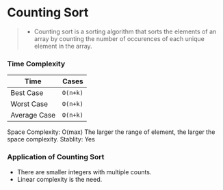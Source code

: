 # Counting Sort

>- Counting sort is a sorting algorithm that sorts the elements of an array by counting the number of occurences of each unique element in the array.

### Time Complexity


|Time                         | Cases    
|----------------|----------|
|Best Case| `O(n+k)` |
|Worst Case         | `O(n+k)` 
|Average Case         | `O(n+k)` |


Space Complexity: O(max)
The larger the range of element, the larger the space complexity.
Stablity: Yes

### Application of Counting Sort
* There are smaller integers with multiple counts.
* Linear complexity is the need.
